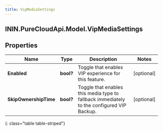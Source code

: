 ```yaml
---
title: VipMediaSettings
---
```

## ININ.PureCloudApi.Model.VipMediaSettings

## Properties

|Name | Type | Description | Notes|
|------------ | ------------- | ------------- | -------------|
| **Enabled** | **bool?** | Toggle that enables VIP experience for this feature. | [optional] |
| **SkipOwnershipTime** | **bool?** | Toggle that enables this media type to fallback immediately to the configured VIP Backup. | [optional] |
{: class="table table-striped"}


